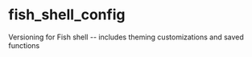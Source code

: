 # fish_shell_config
Versioning for Fish shell -- includes theming customizations and saved functions
